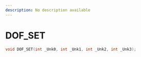 ```yaml
---
description: No description available 
---
```


# DOF_SET

```cpp
void DOF_SET(int _Unk0, int _Unk1, int _Unk2, int _Unk3);
```